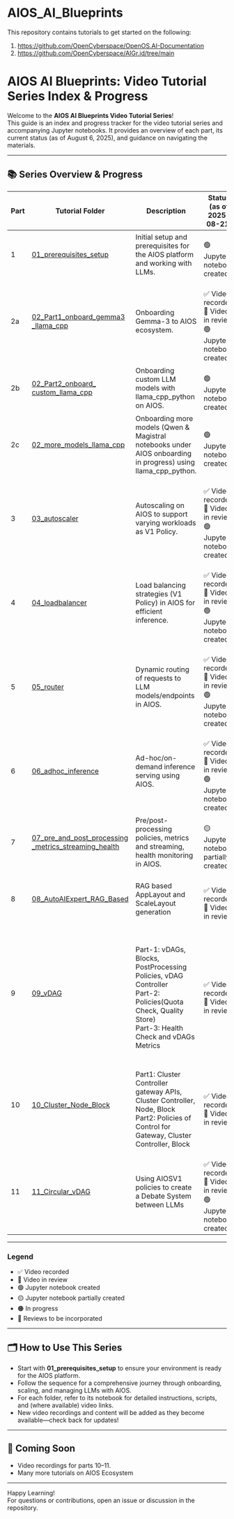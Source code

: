 # AIOS_AI_Blueprints

This repository contains tutorials to get started on the following:
1. https://github.com/OpenCyberspace/OpenOS.AI-Documentation
2. https://github.com/OpenCyberspace/AIGr.id/tree/main

# AIOS AI Blueprints: Video Tutorial Series Index & Progress

Welcome to the **AIOS AI Blueprints Video Tutorial Series**!  
This guide is an index and progress tracker for the video tutorial series and accompanying Jupyter notebooks. It provides an overview of each part, its current status (as of August 6, 2025), and guidance on navigating the materials.

---

## 📚 Series Overview & Progress

| Part | Tutorial Folder | Description | Status (as of 2025-08-21) | Video Link |
|------|----------------|-------------|---------------------------|:----------:|
| 1 | [01_prerequisites_setup](./video_tutorial_series/01_prerequisites_setup/) | Initial setup and prerequisites for the AIOS platform and working with LLMs. | <br>🟢 Jupyter notebook created |   -   |
| 2a | [02_Part1_onboard_gemma3<br>_llama_cpp](./video_tutorial_series/02_Part1_onboard_gemma3_llama_cpp/) | Onboarding Gemma-3 to AIOS ecosystem. | <br>✅ Video recorded <br>🔄 Video in review <br>🟢 Jupyter notebook created | [AIOS Tutorial: Onboard Any GGUF Model in AIOS Ecosystem with LlamacppPython in Minutes](https://youtu.be/G_yKqIbBP5Q) |
| 2b | [02_Part2_onboard_<br>custom_llama_cpp](./video_tutorial_series/02_Part2_onboard_custom_llama_cpp/) | Onboarding custom LLM models with llama_cpp_python on AIOS. | <br>🟢 Jupyter notebook created |   -   |
| 2c | [02_more_models_llama_cpp](./video_tutorial_series/02_more_models_llama_cpp/) | Onboarding more models (Qwen & Magistral notebooks under AIOS onboarding in progress) using llama_cpp_python. | <br>🟢 Jupyter notebook created |   -   |
| 3 | [03_autoscaler](./video_tutorial_series/03_autoscaler/) | Autoscaling on AIOS to support varying workloads as V1 Policy. | <br>✅ Video recorded <br>🔄 Video in review <br>🟢 Jupyter notebook created | [Never Overprovision Again: Intelligent LLM Autoscaling with AIOS](https://youtu.be/SZPScDgwhqA) |
| 4 | [04_loadbalancer](./video_tutorial_series/04_loadbalancer/) | Load balancing strategies (V1 Policy) in AIOS for efficient inference. | <br>✅ Video recorded <br>🔄 Video in review <br>🟢 Jupyter notebook created | [AIOS Smart Routing: Building a Token-Aware Load Balancer](https://youtu.be/HyC1jV-fzuE) |
| 5 | [05_router](./video_tutorial_series/05_router/) | Dynamic routing of requests to LLM models/endpoints in AIOS. | <br>✅ Video recorded <br>🔄 Video in review <br>🟢 Jupyter notebook created | [The Ultimate AI Router: Dynamic Model Selection with AIOS](https://youtu.be/uW-qEsVKZAE) |
| 6 | [06_adhoc_inference](./video_tutorial_series/06_adhoc_inference/) | Ad-hoc/on-demand inference serving using AIOS. | <br>✅ Video recorded <br>🔄 Video in review <br>🟢 Jupyter notebook created | [Mastering Ad-hoc Inference for Dynamic Model Execution](https://youtu.be/lEqe0iIUQy8) |
| 7 | [07_pre_and_post_processing<br>_metrics_streaming_health](./video_tutorial_series/07_pre_and_post_processing_metrics_streaming_health/) | Pre/post-processing policies, metrics and streaming, health monitoring in AIOS. | <br>🟡 Jupyter notebook partially created |   -   |
| 8 | [08_AutoAIExpert_RAG_Based](./video_tutorial_series/08_AutoAIExpert_RAG_Based/) | RAG based AppLayout and ScaleLayout generation | <br>✅ Video recorded <br>🔄 Video in review | [Automate AI Design & Scaling with AutoAI Expert System for AIOS v1](https://youtu.be/RX7UYUQ1kKY) |
| 9 | [09_vDAG](./video_tutorial_series/09_vDAG/) |  <br> Part-1: vDAGs, Blocks, PostProcessing Policies, vDAG Controller <br> Part-2: Policies(Quota Check, Quality Store) <br> Part-3: Health Check and vDAGs Metrics | <br>✅ Video recorded <br>🔄 Video in review | Part1:[Break Down Complex AI Models with AIOS v1's vDAG \| A Deep Dive](https://youtu.be/VROxR2e5RNE)<br> Part2: [09 vDAG Controller Policy Demonstration: Quota and Quality store policy](https://youtu.be/OdBeVDoMhzE)<br> Part3:[Health Check policies and Metrics of vDAG Controller](https://youtu.be/XRc32ywSzX8) |
| 10 | [10_Cluster_Node_Block](./video_tutorial_series/10_cluster_node_block/) | <br>Part1: Cluster Controller gateway APIs, Cluster Controller, Node, Block <br> Part2: Policies of Control for Gateway, Cluster Controller, Block | <br>✅ Video recorded <br>🔄 Video in review |   Part1:[Cluster Controller gateway APIs, Cluster Controller](https://youtu.be/DktryLA-gaY)   |
| 11 | [11_Circular_vDAG](./video_tutorial_series/11_circular_vdag/) | Using AIOSV1 policies to create a Debate System between LLMs | <br>✅ Video recorded <br>🔄 Video in review <br>🟢 Jupyter notebook created |   [AIOS Circular vDAG - LLM Debate System](https://youtu.be/4d4r64AcdpA)   |

---

### Legend

- ✅ Video recorded
- 🔄 Video in review
- 🟢 Jupyter notebook created
- 🟡 Jupyter notebook partially created
- 🟠 In progress
- 📝 Reviews to be incorporated

---

## 🗂️ How to Use This Series

- Start with **01_prerequisites_setup** to ensure your environment is ready for the AIOS platform.
- Follow the sequence for a comprehensive journey through onboarding, scaling, and managing LLMs with AIOS.
- For each folder, refer to its notebook for detailed instructions, scripts, and (where available) video links.
- New video recordings and content will be added as they become available—check back for updates!

---

## 🚧 Coming Soon

- Video recordings for parts 10–11.
- Many more tutorials on AIOS Ecosystem

---

Happy Learning!  
For questions or contributions, open an issue or discussion in the repository.
